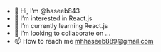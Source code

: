 - 👋 Hi, I’m @haseeb843
- 👀 I’m interested in React.js
- 🌱 I’m currently learning React.js
- 💞️ I’m looking to collaborate on ...
- 📫 How to reach me mhhaseeb889@gmail.com

<!---
haseeb843/haseeb843 is a ✨ special ✨ repository because its `README.md` (this file) appears on your GitHub profile.
You can click the Preview link to take a look at your changes.
--->
